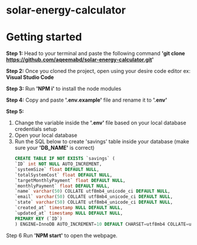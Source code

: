 # solar-energy-calculator

# Getting started
**Step 1:**
Head to your terminal and paste the following command **'git clone https://github.com/aqeemabd/solar-energy-calculator.git'**

**Step 2:**
Once you cloned the project, open using your desire code editor ex: **Visual Studio Code**

**Step 3:**
Run **'NPM i'** to install the node modules

**Step 4:**
Copy and paste **'.env.example'** file and rename it to **'.env'**

**Step 5:**
 1. Change the variable inside the **'.env'** file based on your local database credentials setup
 2. Open your local database
 3. Run the SQL below to create 'savings' table inside your database (make sure your **'DB_NAME'** is correct)
    ~~~~sql
    CREATE TABLE IF NOT EXISTS `savings` (
    `ID` int NOT NULL AUTO_INCREMENT,
    `systemSize` float DEFAULT NULL,
    `totalSystemCost` float DEFAULT NULL,
    `targetMonthlyPayment` float DEFAULT NULL,
    `monthlyPayment` float DEFAULT NULL,
    `name` varchar(50) COLLATE utf8mb4_unicode_ci DEFAULT NULL,
    `email` varchar(50) COLLATE utf8mb4_unicode_ci DEFAULT NULL,
    `state` varchar(50) COLLATE utf8mb4_unicode_ci DEFAULT NULL,
    `created_at` timestamp NULL DEFAULT NULL,
    `updated_at` timestamp NULL DEFAULT NULL,
    PRIMARY KEY (`ID`)
    ) ENGINE=InnoDB AUTO_INCREMENT=10 DEFAULT CHARSET=utf8mb4 COLLATE=utf8mb4_unicode_ci;
    ~~~~

Step 6
Run **'NPM start'** to open the webpage.
